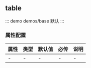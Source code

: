 ## table 

::: demo demos/base 默认
:::



### 属性配置
| 属性 | 类型 | 默认值 | 必传 | 说明 |
|-----|-----|-----|-----|-----|
|-|-|-|-|-|